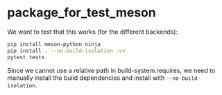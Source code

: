 # package_for_test_meson

We want to test that this works (for the different backends):

```sh
pip install meson-python ninja
pip install . --no-build-isolation -vv
pytest tests
```

Since we cannot use a relative path in build-system.requires, we need to
manually install the build dependencies and install with `--no-build-isolation`.
